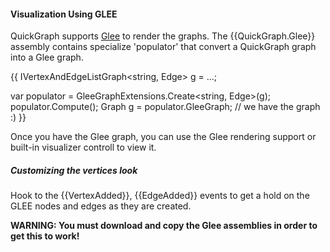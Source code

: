 #### Visualization Using GLEE

QuickGraph supports [Glee](Glee.md) to render the graphs. The {{QuickGraph.Glee}} assembly contains specialize 'populator' that convert a QuickGraph graph into a Glee graph.

{{
IVertexAndEdgeListGraph<string, Edge<string>> g = ...;

var populator = GleeGraphExtensions.Create<string, Edge<string>>(g);
populator.Compute();
Graph g = populator.GleeGraph; // we have the graph :)
}}

Once you have the Glee graph, you can use the Glee rendering support or built-in visualizer controll to view it.

##### Customizing the vertices look

Hook to the {{VertexAdded}}, {{EdgeAdded}} events to get a hold on the GLEE nodes and edges as they are created.

**WARNING: You must download and copy the Glee assemblies in order to get this to work!**